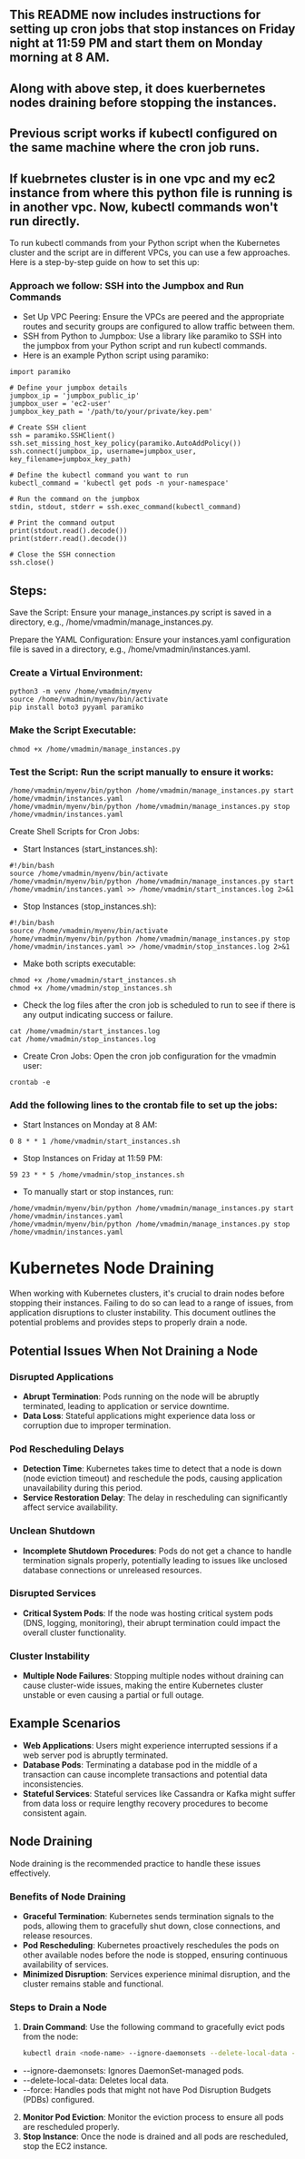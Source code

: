 ## This README now includes instructions for setting up cron jobs that stop instances on Friday night at 11:59 PM and start them on Monday morning at 8 AM.
## Along with above step, it does kuerbernetes nodes draining before stopping the instances.

## Previous script works if kubectl configured on the same machine where the cron job runs.
## If kuebrnetes cluster is in one vpc and my ec2 instance from where this python file is running is in another vpc. Now, kubectl commands won't run directly.

To run kubectl commands from your Python script when the Kubernetes cluster and the script are in different VPCs, you can use a few approaches. Here is a step-by-step guide on how to set this up:

### Approach we follow: SSH into the Jumpbox and Run Commands
- Set Up VPC Peering: Ensure the VPCs are peered and the appropriate routes and security groups are configured to allow traffic between them.
- SSH from Python to Jumpbox: Use a library like paramiko to SSH into the jumpbox from your Python script and run kubectl commands.
- Here is an example Python script using paramiko:
```
import paramiko

# Define your jumpbox details
jumpbox_ip = 'jumpbox_public_ip'
jumpbox_user = 'ec2-user'
jumpbox_key_path = '/path/to/your/private/key.pem'

# Create SSH client
ssh = paramiko.SSHClient()
ssh.set_missing_host_key_policy(paramiko.AutoAddPolicy())
ssh.connect(jumpbox_ip, username=jumpbox_user, key_filename=jumpbox_key_path)

# Define the kubectl command you want to run
kubectl_command = 'kubectl get pods -n your-namespace'

# Run the command on the jumpbox
stdin, stdout, stderr = ssh.exec_command(kubectl_command)

# Print the command output
print(stdout.read().decode())
print(stderr.read().decode())

# Close the SSH connection
ssh.close()
```


## Steps:
Save the Script: Ensure your manage_instances.py script is saved in a directory, e.g., /home/vmadmin/manage_instances.py.

Prepare the YAML Configuration: Ensure your instances.yaml configuration file is saved in a directory, e.g., /home/vmadmin/instances.yaml.

### Create a Virtual Environment:

```
python3 -m venv /home/vmadmin/myenv
source /home/vmadmin/myenv/bin/activate
pip install boto3 pyyaml paramiko
```
### Make the Script Executable:
```
chmod +x /home/vmadmin/manage_instances.py
```

### Test the Script: Run the script manually to ensure it works:
```
/home/vmadmin/myenv/bin/python /home/vmadmin/manage_instances.py start /home/vmadmin/instances.yaml
/home/vmadmin/myenv/bin/python /home/vmadmin/manage_instances.py stop /home/vmadmin/instances.yaml
```

Create Shell Scripts for Cron Jobs:

- Start Instances (start_instances.sh):
```
#!/bin/bash
source /home/vmadmin/myenv/bin/activate
/home/vmadmin/myenv/bin/python /home/vmadmin/manage_instances.py start /home/vmadmin/instances.yaml >> /home/vmadmin/start_instances.log 2>&1
```

- Stop Instances (stop_instances.sh):
```
#!/bin/bash
source /home/vmadmin/myenv/bin/activate
/home/vmadmin/myenv/bin/python /home/vmadmin/manage_instances.py stop /home/vmadmin/instances.yaml >> /home/vmadmin/stop_instances.log 2>&1
```

- Make both scripts executable:
```
chmod +x /home/vmadmin/start_instances.sh
chmod +x /home/vmadmin/stop_instances.sh
```

- Check the log files after the cron job is scheduled to run to see if there is any output indicating success or failure.
```
cat /home/vmadmin/start_instances.log
cat /home/vmadmin/stop_instances.log
```

- Create Cron Jobs: Open the cron job configuration for the vmadmin user:
```
crontab -e
```

### Add the following lines to the crontab file to set up the jobs:

- Start Instances on Monday at 8 AM:
```
0 8 * * 1 /home/vmadmin/start_instances.sh
```
- Stop Instances on Friday at 11:59 PM:
```
59 23 * * 5 /home/vmadmin/stop_instances.sh
```

- To manually start or stop instances, run:
```
/home/vmadmin/myenv/bin/python /home/vmadmin/manage_instances.py start /home/vmadmin/instances.yaml
/home/vmadmin/myenv/bin/python /home/vmadmin/manage_instances.py stop /home/vmadmin/instances.yaml
```



# Kubernetes Node Draining

When working with Kubernetes clusters, it's crucial to drain nodes before stopping their instances. Failing to do so can lead to a range of issues, from application disruptions to cluster instability. This document outlines the potential problems and provides steps to properly drain a node.

## Potential Issues When Not Draining a Node

### Disrupted Applications
- **Abrupt Termination**: Pods running on the node will be abruptly terminated, leading to application or service downtime.
- **Data Loss**: Stateful applications might experience data loss or corruption due to improper termination.

### Pod Rescheduling Delays
- **Detection Time**: Kubernetes takes time to detect that a node is down (node eviction timeout) and reschedule the pods, causing application unavailability during this period.
- **Service Restoration Delay**: The delay in rescheduling can significantly affect service availability.

### Unclean Shutdown
- **Incomplete Shutdown Procedures**: Pods do not get a chance to handle termination signals properly, potentially leading to issues like unclosed database connections or unreleased resources.

### Disrupted Services
- **Critical System Pods**: If the node was hosting critical system pods (DNS, logging, monitoring), their abrupt termination could impact the overall cluster functionality.

### Cluster Instability
- **Multiple Node Failures**: Stopping multiple nodes without draining can cause cluster-wide issues, making the entire Kubernetes cluster unstable or even causing a partial or full outage.

## Example Scenarios
- **Web Applications**: Users might experience interrupted sessions if a web server pod is abruptly terminated.
- **Database Pods**: Terminating a database pod in the middle of a transaction can cause incomplete transactions and potential data inconsistencies.
- **Stateful Services**: Stateful services like Cassandra or Kafka might suffer from data loss or require lengthy recovery procedures to become consistent again.

## Node Draining
Node draining is the recommended practice to handle these issues effectively. 

### Benefits of Node Draining
- **Graceful Termination**: Kubernetes sends termination signals to the pods, allowing them to gracefully shut down, close connections, and release resources.
- **Pod Rescheduling**: Kubernetes proactively reschedules the pods on other available nodes before the node is stopped, ensuring continuous availability of services.
- **Minimized Disruption**: Services experience minimal disruption, and the cluster remains stable and functional.

### Steps to Drain a Node
1. **Drain Command**:
   Use the following command to gracefully evict pods from the node:
   ```sh
   kubectl drain <node-name> --ignore-daemonsets --delete-local-data --force
   ```
 - --ignore-daemonsets: Ignores DaemonSet-managed pods.
 - --delete-local-data: Deletes local data.
 - --force: Handles pods that might not have Pod Disruption Budgets (PDBs) configured.
2. **Monitor Pod Eviction**: Monitor the eviction process to ensure all pods are rescheduled properly.
3. **Stop Instance**: Once the node is drained and all pods are rescheduled, stop the EC2 instance.
